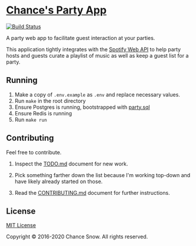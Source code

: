 # [Chance's Party App](http://chancesnow.me/party)

[![Build Status](https://img.shields.io/github/workflow/status/chances/party-server/Tunage%20CI)](https://github.com/chances/party-server/actions)

A party web app to facilitate guest interaction at your parties.

This application tightly integrates with the [Spotify Web API](https://developer.spotify.com/web-api/) to help party hosts and guests curate a playlist of music as well as keep a guest list for a party.

## Running

1. Make a copy of `.env.example` as `.env` and replace necessary values.
2. Run `make` in the root directory
4. Ensure Postgres is running, bootstrapped with [party.sql](party.sql)
2. Ensure Redis is running
3. Run `make run`

## Contributing

Feel free to contribute.

1. Inspect the [TODO.md](TODO.md) document for new work.

2. Pick something farther down the list because I'm working top-down and have likely already started on those.

3. Read the [CONTRIBUTING.md](CONTRIBUTING.md) document for further instructions.

## License

[MIT License](http://opensource.org/licenses/MIT)

Copyright &copy; 2016-2020 Chance Snow. All rights reserved.
